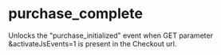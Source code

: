 # purchase_complete

Unlocks the "purchase_initialized" event when GET parameter &activateJsEvents=1 is present in the Checkout url.